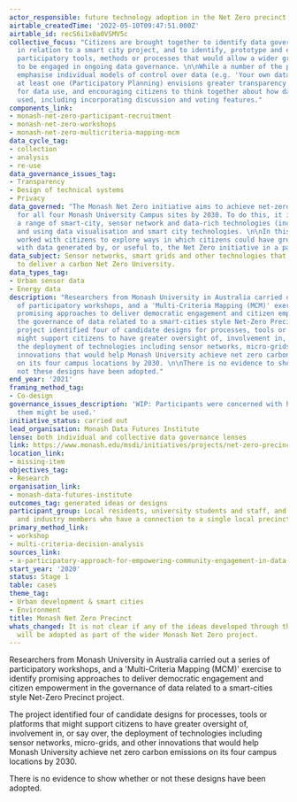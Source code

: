 ```yaml
---
actor_responsible: future technology adoption in the Net Zero precinct
airtable_createdTime: '2022-05-10T09:47:51.000Z'
airtable_id: recS6i1x0a0VSMV5c
collective_focus: "Citizens are brought together to identify data governance concerns
  in relation to a smart city project, and to identify, prototype and evaluate future
  participatory tools, methods or processes that would allow a wider group of citizens
  to be engaged in ongoing data governance. \n\nWhile a number of the prototype ideas
  emphasise individual models of control over data (e.g. 'Your own data dashboard'),
  at least one (Participatory Planning) envisions greater transparency over proposals
  for data use, and encouraging citizens to think together about how data might be
  used, including incorporating discussion and voting features."
components_link:
- monash-net-zero-participant-recruitment
- monash-net-zero-workshops
- monash-net-zero-multicriteria-mapping-mcm
data_cycle_tag:
- collection
- analysis
- re-use
data_governance_issues_tag:
- Transparency
- Design of technical systems
- Privacy
data_governed: "The Monash Net Zero initiative aims to achieve net-zero carbon emissions
  for all four Monash University Campus sites by 2030. To do this, it is applying
  a range of smart-city, sensor network and data-rich technologies (including micro-grids),
  and using data visualisation and smart city technologies. \n\nIn this case, researchers
  worked with citizens to explore ways in which citizens could have greater engagement
  with data generated by, or useful to, the Net Zero initiative in a particular locality."
data_subject: Sensor networks, smart grids and other technologies that might be used
  to deliver a carbon Net Zero University.
data_types_tag:
- Urban sensor data
- Energy data
description: "Researchers from Monash University in Australia carried out a series
  of participatory workshops, and a 'Multi-Criteria Mapping (MCM)' exercise to identify
  promising approaches to deliver democratic engagement and citizen empowerment in
  the governance of data related to a smart-cities style Net-Zero Precinct project.\n\nThe
  project identified four of candidate designs for processes, tools or platforms that
  might support citizens to have greater oversight of, involvement in, or say over,
  the deployment of technologies including sensor networks, micro-grids, and other
  innovations that would help Monash University achieve net zero carbon emissions
  on its four campus locations by 2030. \n\nThere is no evidence to show whether or
  not these designs have been adopted."
end_year: '2021'
framing_method_tag:
- Co-design
governance_issues_description: 'WIP: Participants were concerned with how data about
  them might be used.'
initiative_status: carried out
lead_organisation: Monash Data Futures Institute
lense: both individual and collective data governance lenses
link: https://www.monash.edu/msdi/initiatives/projects/net-zero-precincts
location_link:
- missing-item
objectives_tag:
- Research
organisation_link:
- monash-data-futures-institute
outcomes_tag: generated ideas or designs
participant_group: Local residents, university students and staff, and government
  and industry members who have a connection to a single local precinct
primary_method_link:
- workshop
- multi-criteria-decision-analysis
sources_link:
- a-participatory-approach-for-empowering-community-engagement-in-data-governance-the-monash-net-zero-precinct
start_year: '2020'
status: Stage 1
table: cases
theme_tag:
- Urban development & smart cities
- Environment
title: Monash Net Zero Precinct
whats_changed: It is not clear if any of the ideas developed through the workshops
  will be adopted as part of the wider Monash Net Zero project.
---
```


Researchers from Monash University in Australia carried out a series of participatory workshops, and a 'Multi-Criteria Mapping (MCM)' exercise to identify promising approaches to deliver democratic engagement and citizen empowerment in the governance of data related to a smart-cities style Net-Zero Precinct project.

The project identified four of candidate designs for processes, tools or platforms that might support citizens to have greater oversight of, involvement in, or say over, the deployment of technologies including sensor networks, micro-grids, and other innovations that would help Monash University achieve net zero carbon emissions on its four campus locations by 2030. 

There is no evidence to show whether or not these designs have been adopted.